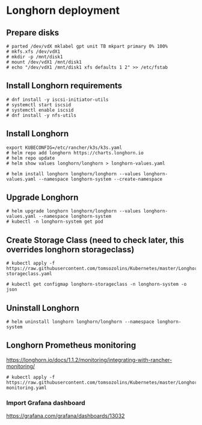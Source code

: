 # Longhorn deployment

## Prepare disks
```
# parted /dev/vdX mklabel gpt unit TB mkpart primary 0% 100%
# mkfs.xfs /dev/vdX1
# mkdir -p /mnt/disk1
# mount /dev/vdX1 /mnt/disk1
# echo "/dev/vdX1 /mnt/disk1 xfs defaults 1 2" >> /etc/fstab
```

## Install Longhorn requirements
```
# dnf install -y iscsi-initiator-utils
# systemctl start iscsid
# systemctl enable iscsid
# dnf install -y nfs-utils
```

## Install Longhorn
```
export KUBECONFIG=/etc/rancher/k3s/k3s.yaml
# helm repo add longhorn https://charts.longhorn.io
# helm repo update
# helm show values longhorn/longhorn > longhorn-values.yaml

# helm install longhorn longhorn/longhorn --values longhorn-values.yaml --namespace longhorn-system --create-namespace
```

## Upgrade Longhorn
```
# helm upgrade longhorn longhorn/longhorn --values longhorn-values.yaml --namespace longhorn-system
# kubectl -n longhorn-system get pod
```

## Create Storage Class (need to check later, this overrides longhorn storageclass)
```
# kubectl apply -f https://raw.githubusercontent.com/tomsozolins/Kubernetes/master/Longhorn/longhorn-storageclass.yaml

# kubectl get configmap longhorn-storageclass -n longhorn-system -o json
```

## Uninstall Longhorn
```
# helm uninstall longhorn longhorn/longhorn --namespace longhorn-system
```

## Longhorn Prometheus monitoring
https://longhorn.io/docs/1.1.2/monitoring/integrating-with-rancher-monitoring/

```
# kubectl apply -f https://raw.githubusercontent.com/tomsozolins/Kubernetes/master/Longhorn/longhorn-monitoring.yaml
```

### Import Grafana dashboard
https://grafana.com/grafana/dashboards/13032
